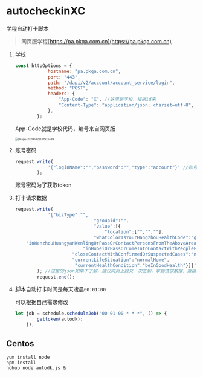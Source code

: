 # autocheckinXC
学程自动打卡脚本

> 网页版学程[https://pa.pkqa.com.cn](https://pa.pkqa.com.cn)

1. 学校

   ``` js
   const httpOptions = {
               hostname: "pa.pkqa.com.cn",
               port: "443",
               path: "/dapi/v2/account/account_service/login",
               method: "POST",
               headers: {
                   "App-Code": "X", //这里是学校，根据id来
                   "Content-Type": "application/json; charset=utf-8",
               },
           };
   ```

   App-Code就是学校代码，编号来自网页版

   <img src="https://libget.com/gkirito/blog/image/2020/image-20200422131503489.png" alt="image-20200422131503489" style="zoom:50%;" />

2. 账号密码

   ``` js
   request.write(
               '{"loginName":"","password":"","type":"account"}' //账号密码，为了获取token
           );
   ```

   账号密码为了获取token

3. 打卡请求数据

   ``` js
   request.write(
               '{"bizType":"",
     							"groupid":"",
     							"value":[{
     								"location":["","",""],
     							"whatColorIsYourHangzhouHealthCode":"greenCode",
       "inWenzhouHuangyanWenlingOrPassOrContactPersonsFromTheAboveAreas":"no",
         					"inHubeiOrPassOrComeIntoContactWithPeopleFromHubei":"no",
           				"closeContactWithConfirmedOrSuspectedCases":"no",
             			"currentLifeSituation":"normalHome",
              			 "currentHealthCondition":"beInGoodHealth"}]}'
           ); //这里的json如果不了解，建议网页上提交一次签到，拿到请求数据，直接复制过来用（注意格式和转码）
           request.end();
   ```

4. 脚本自动打卡时间是每天凌晨`00:01:00`

   可以根据自己需求修改

   ``` js
   let job = schedule.scheduleJob("00 01 00 * * *", () => {
           gettoken(autodk);
       });
   ```

   

## Centos

``` shell
yum install node
npm install
nohup node autodk.js &
```